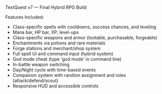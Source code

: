 TextQuest v7 — Final Hybrid RPG Build

Features Included:
- Class-specific spells with cooldowns, success chances, and leveling
- Mana bar, HP bar, XP, level-ups
- Class-specific weapons and armor (lootable, purchasable, forgeable)
- Enchantments via potions and rare materials
- Forge stations and merchant/shop system
- Full spell UI and command input (hybrid system)
- God mode cheat (type 'god mode' in command line)
- In-battle weapon switching
- Day/Night cycle with time-based events
- Companion system with random assignment and roles (attack/defend/scout)
- Responsive HUD and accessible controls
